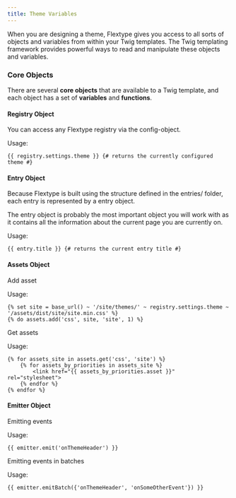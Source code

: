 ```yaml
---
title: Theme Variables
---
```


When you are designing a theme, Flextype gives you access to all sorts of objects and variables from within your Twig templates. The Twig templating framework provides powerful ways to read and manipulate these objects and variables.

### Core Objects

There are several **core objects** that are available to a Twig template, and each object has a set of **variables** and **functions**.

#### Registry Object

You can access any Flextype registry via the config-object.  

Usage:

```
{{ registry.settings.theme }} {# returns the currently configured theme #}
```

#### Entry Object

Because Flextype is built using the structure defined in the entries/ folder, each entry is represented by a entry object.

The entry object is probably the most important object you will work with as it contains all the information about the current page you are currently on.

Usage:

```
{{ entry.title }} {# returns the current entry title #}
```

#### Assets Object

Add asset

Usage:
```
{% set site = base_url() ~ '/site/themes/' ~ registry.settings.theme ~ '/assets/dist/site/site.min.css' %}
{% do assets.add('css', site, 'site', 1) %}
```

Get assets

Usage:

```
{% for assets_site in assets.get('css', 'site') %}
    {% for assets_by_priorities in assets_site %}
        <link href="{{ assets_by_priorities.asset }}" rel="stylesheet">
    {% endfor %}
{% endfor %}
```

#### Emitter Object

Emitting events

Usage:
```
{{ emitter.emit('onThemeHeader') }}
```

Emitting events in batches

Usage:

```
{{ emitter.emitBatch({'onThemeHeader', 'onSomeOtherEvent'}) }}
```
